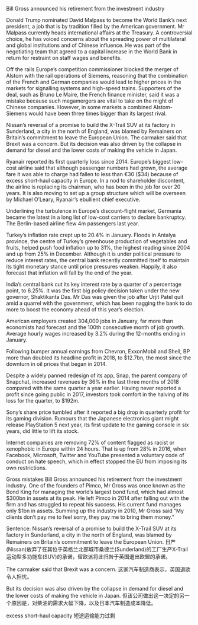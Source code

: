 Bill Gross announced his retirement from the investment industry

Donald Trump nominated David Malpass to become the World Bank’s next president, a job that is by tradition filled by the American government. Mr Malpass currently heads international affairs at the Treasury. A controversial choice, he has voiced concerns about the spreading power of multilateral and global institutions and of Chinese influence. He was part of the negotiating team that agreed to a capital increase in the World Bank in return for restraint on staff wages and benefits.

Off the rails
Europe’s competition commissioner blocked the merger of Alstom with the rail operations of Siemens, reasoning that the combination of the French and German companies would lead to higher prices in the markets for signalling systems and high-speed trains. Supporters of the deal, such as Bruno Le Maire, the French finance minister, said it was a mistake because such megamergers are vital to take on the might of Chinese companies. However, in some markets a combined Alstom-Siemens would have been three times bigger than its largest rival.

Nissan’s reversal of a promise to build the X-Trail SUV at its factory in Sunderland, a city in the north of England, was blamed by Remainers on Britain’s commitment to leave the European Union. The carmaker said that Brexit was a concern. But its decision was also driven by the collapse in demand for diesel and the lower costs of making the vehicle in Japan.

Ryanair reported its first quarterly loss since 2014. Europe’s biggest low-cost airline said that although passenger numbers had grown, the average fare it was able to charge had fallen to less than €30 ($34) because of excess short-haul capacity in Europe. In a nod to shareholder discontent, the airline is replacing its chairman, who has been in the job for over 20 years. It is also moving to set up a group structure which will be overseen by Michael O’Leary, Ryanair’s ebullient chief executive.

Underlining the turbulence in Europe’s discount-flight market, Germania became the latest in a long list of low-cost carriers to declare bankruptcy. The Berlin-based airline flew 4m passengers last year.

Turkey’s inflation rate crept up to 20.4% in January. Floods in Antalya province, the centre of Turkey’s greenhouse production of vegetables and fruits, helped push food inflation up to 31%, the highest reading since 2004 and up from 25% in December. Although it is under political pressure to reduce interest rates, the central bank recently committed itself to maintain its tight monetary stance until price pressures weaken. Happily, it also forecast that inflation will fall by the end of the year.

India’s central bank cut its key interest rate by a quarter of a percentage point, to 6.25%. It was the first big policy decision taken under the new governor, Shaktikanta Das. Mr Das was given the job after Urjit Patel quit amid a quarrel with the government, which has been nagging the bank to do more to boost the economy ahead of this year’s election.

American employers created 304,000 jobs in January, far more than economists had forecast and the 100th consecutive month of job growth. Average hourly wages increased by 3.2% during the 12-months ending in January.

Following bumper annual earnings from Chevron, ExxonMobil and Shell, BP more than doubled its headline profit in 2018, to $12.7bn, the most since the downturn in oil prices that began in 2014.

Despite a widely panned redesign of its app, Snap, the parent company of Snapchat, increased revenues by 36% in the last three months of 2018 compared with the same quarter a year earlier. Having never reported a profit since going public in 2017, investors took comfort in the halving of its loss for the quarter, to $192m.

Sony’s share price tumbled after it reported a big drop in quarterly profit for its gaming division. Rumours that the Japanese electronics giant might release PlayStation 5 next year, its first update to the gaming console in six years, did little to lift its stock.

Internet companies are removing 72% of content flagged as racist or xenophobic in Europe within 24 hours. That is up from 28% in 2016, when Facebook, Microsoft, Twitter and YouTube presented a voluntary code of conduct on hate speech, which in effect stopped the EU from imposing its own restrictions.

Gross mistakes
Bill Gross announced his retirement from the investment industry. One of the founders of Pimco, Mr Gross was once known as the Bond King for managing the world’s largest bond fund, which had almost $300bn in assets at its peak. He left Pimco in 2014 after falling out with the firm and has struggled to repeat his success. His current fund manages only $1bn in assets. Summing up the industry in 2010, Mr Gross said “My clients don’t pay me to feel sorry, they pay me to bring them money.”

Sentence:
Nissan’s reversal of a promise to build the X-Trail SUV at its factory in Sunderland, a city in the north of England, was blamed by Remainers on Britain’s commitment to leave the European Union.
日产(Nissan)放弃了在其位于英格兰北部城市桑德兰(Sunderland)的工厂生产X-Trail运动型多功能车(SUV)的承诺，留欧派将此归咎于英国退出欧盟的承诺。

The carmaker said that Brexit was a concern.
这家汽车制造商表示，英国退欧令人担忧。

But its decision was also driven by the collapse in demand for diesel and the lower costs of making the vehicle in Japan.
但该公司做出这一决定的另一个原因是，对柴油的需求大幅下降，以及日本汽车制造成本降低。

excess short-haul capacity
短途运输能力过剩